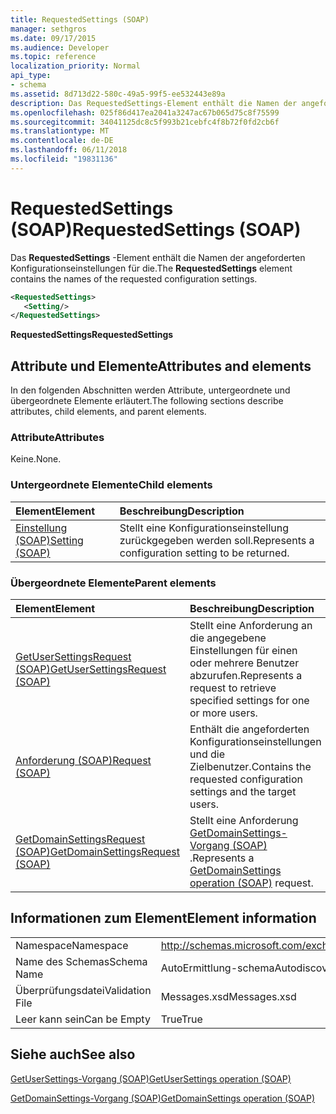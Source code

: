 ```yaml
---
title: RequestedSettings (SOAP)
manager: sethgros
ms.date: 09/17/2015
ms.audience: Developer
ms.topic: reference
localization_priority: Normal
api_type:
- schema
ms.assetid: 8d713d22-580c-49a5-99f5-ee532443e89a
description: Das RequestedSettings-Element enthält die Namen der angeforderten Konfigurationseinstellungen für die.
ms.openlocfilehash: 025f86d417ea2041a3247ac67b065d75c8f75599
ms.sourcegitcommit: 34041125dc8c5f993b21cebfc4f8b72f0fd2cb6f
ms.translationtype: MT
ms.contentlocale: de-DE
ms.lasthandoff: 06/11/2018
ms.locfileid: "19831136"
---
```

# <a name="requestedsettings-soap"></a><span data-ttu-id="410ff-103">RequestedSettings (SOAP)</span><span class="sxs-lookup"><span data-stu-id="410ff-103">RequestedSettings (SOAP)</span></span>

<span data-ttu-id="410ff-104">Das **RequestedSettings** -Element enthält die Namen der angeforderten Konfigurationseinstellungen für die.</span><span class="sxs-lookup"><span data-stu-id="410ff-104">The **RequestedSettings** element contains the names of the requested configuration settings.</span></span> 
  
```XML
<RequestedSettings>
   <Setting/>
</RequestedSettings>
```

 <span data-ttu-id="410ff-105">**RequestedSettings**</span><span class="sxs-lookup"><span data-stu-id="410ff-105">**RequestedSettings**</span></span>
## <a name="attributes-and-elements"></a><span data-ttu-id="410ff-106">Attribute und Elemente</span><span class="sxs-lookup"><span data-stu-id="410ff-106">Attributes and elements</span></span>

<span data-ttu-id="410ff-107">In den folgenden Abschnitten werden Attribute, untergeordnete und übergeordnete Elemente erläutert.</span><span class="sxs-lookup"><span data-stu-id="410ff-107">The following sections describe attributes, child elements, and parent elements.</span></span>
  
### <a name="attributes"></a><span data-ttu-id="410ff-108">Attribute</span><span class="sxs-lookup"><span data-stu-id="410ff-108">Attributes</span></span>

<span data-ttu-id="410ff-109">Keine.</span><span class="sxs-lookup"><span data-stu-id="410ff-109">None.</span></span>
  
### <a name="child-elements"></a><span data-ttu-id="410ff-110">Untergeordnete Elemente</span><span class="sxs-lookup"><span data-stu-id="410ff-110">Child elements</span></span>

|<span data-ttu-id="410ff-111">**Element**</span><span class="sxs-lookup"><span data-stu-id="410ff-111">**Element**</span></span>|<span data-ttu-id="410ff-112">**Beschreibung**</span><span class="sxs-lookup"><span data-stu-id="410ff-112">**Description**</span></span>|
|:-----|:-----|
|[<span data-ttu-id="410ff-113">Einstellung (SOAP)</span><span class="sxs-lookup"><span data-stu-id="410ff-113">Setting (SOAP)</span></span>](setting-soap.md) <br/> |<span data-ttu-id="410ff-114">Stellt eine Konfigurationseinstellung zurückgegeben werden soll.</span><span class="sxs-lookup"><span data-stu-id="410ff-114">Represents a configuration setting to be returned.</span></span>  <br/> |
   
### <a name="parent-elements"></a><span data-ttu-id="410ff-115">Übergeordnete Elemente</span><span class="sxs-lookup"><span data-stu-id="410ff-115">Parent elements</span></span>

|<span data-ttu-id="410ff-116">**Element**</span><span class="sxs-lookup"><span data-stu-id="410ff-116">**Element**</span></span>|<span data-ttu-id="410ff-117">**Beschreibung**</span><span class="sxs-lookup"><span data-stu-id="410ff-117">**Description**</span></span>|
|:-----|:-----|
|[<span data-ttu-id="410ff-118">GetUserSettingsRequest (SOAP)</span><span class="sxs-lookup"><span data-stu-id="410ff-118">GetUserSettingsRequest (SOAP)</span></span>](getusersettingsrequest-soap.md) <br/> |<span data-ttu-id="410ff-119">Stellt eine Anforderung an die angegebene Einstellungen für einen oder mehrere Benutzer abzurufen.</span><span class="sxs-lookup"><span data-stu-id="410ff-119">Represents a request to retrieve specified settings for one or more users.</span></span>  <br/> |
|[<span data-ttu-id="410ff-120">Anforderung (SOAP)</span><span class="sxs-lookup"><span data-stu-id="410ff-120">Request (SOAP)</span></span>](request-soap.md) <br/> |<span data-ttu-id="410ff-121">Enthält die angeforderten Konfigurationseinstellungen und die Zielbenutzer.</span><span class="sxs-lookup"><span data-stu-id="410ff-121">Contains the requested configuration settings and the target users.</span></span>  <br/> |
|[<span data-ttu-id="410ff-122">GetDomainSettingsRequest (SOAP)</span><span class="sxs-lookup"><span data-stu-id="410ff-122">GetDomainSettingsRequest (SOAP)</span></span>](getdomainsettingsrequest-soap.md) <br/> |<span data-ttu-id="410ff-123">Stellt eine Anforderung [GetDomainSettings-Vorgang (SOAP)](getdomainsettings-operation-soap.md) .</span><span class="sxs-lookup"><span data-stu-id="410ff-123">Represents a [GetDomainSettings operation (SOAP)](getdomainsettings-operation-soap.md) request.</span></span>  <br/> |
   
## <a name="element-information"></a><span data-ttu-id="410ff-124">Informationen zum Element</span><span class="sxs-lookup"><span data-stu-id="410ff-124">Element information</span></span>

|||
|:-----|:-----|
|<span data-ttu-id="410ff-125">Namespace</span><span class="sxs-lookup"><span data-stu-id="410ff-125">Namespace</span></span>  <br/> |http://schemas.microsoft.com/exchange/2010/Autodiscover  <br/> |
|<span data-ttu-id="410ff-126">Name des Schemas</span><span class="sxs-lookup"><span data-stu-id="410ff-126">Schema Name</span></span>  <br/> |<span data-ttu-id="410ff-127">AutoErmittlung-schema</span><span class="sxs-lookup"><span data-stu-id="410ff-127">Autodiscover schema</span></span>  <br/> |
|<span data-ttu-id="410ff-128">Überprüfungsdatei</span><span class="sxs-lookup"><span data-stu-id="410ff-128">Validation File</span></span>  <br/> |<span data-ttu-id="410ff-129">Messages.xsd</span><span class="sxs-lookup"><span data-stu-id="410ff-129">Messages.xsd</span></span>  <br/> |
|<span data-ttu-id="410ff-130">Leer kann sein</span><span class="sxs-lookup"><span data-stu-id="410ff-130">Can be Empty</span></span>  <br/> |<span data-ttu-id="410ff-131">True</span><span class="sxs-lookup"><span data-stu-id="410ff-131">True</span></span>  <br/> |
   
## <a name="see-also"></a><span data-ttu-id="410ff-132">Siehe auch</span><span class="sxs-lookup"><span data-stu-id="410ff-132">See also</span></span>



[<span data-ttu-id="410ff-133">GetUserSettings-Vorgang (SOAP)</span><span class="sxs-lookup"><span data-stu-id="410ff-133">GetUserSettings operation (SOAP)</span></span>](getusersettings-operation-soap.md)
  
[<span data-ttu-id="410ff-134">GetDomainSettings-Vorgang (SOAP)</span><span class="sxs-lookup"><span data-stu-id="410ff-134">GetDomainSettings operation (SOAP)</span></span>](getdomainsettings-operation-soap.md)

